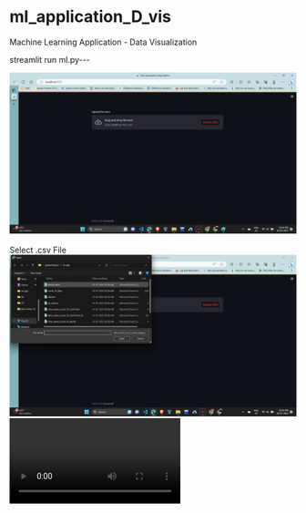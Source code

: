 # ml_application_D_vis
Machine Learning Application - Data Visualization

streamlit run ml.py---


<div align="center">
  <img src="https://github.com/AK1003018/ml_application_D_vis/blob/main/ml1_1.png">
</div>

<br>
Select .csv File

<div align="center">
  <img src="https://github.com/AK1003018/ml_application_D_vis/blob/main/ml1_2.png">
</div>


<video controls>
  <source src="[https://www.example.com/video-url](https://drive.google.com/file/d/1kmeCebOso_WQ2fffbtQl66L3QY-w7o_M/view?usp=sharing)https://drive.google.com/file/d/1kmeCebOso_WQ2fffbtQl66L3QY-w7o_M/view?usp=sharing" type="video/mp4">
  Video.
</video>
